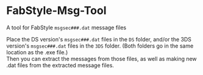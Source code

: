 # FabStyle-Msg-Tool
A tool for FabStyle `msgsec###.dat` message files

Place the DS version's `msgsec###.dat` files in the `DS` folder, and/or the 3DS version's `msgsec###.dat` files in the `3DS` folder. (Both folders go in the same location as the .exe file.)    
Then you can extract the messages from those files, as well as making new .dat files from the extracted message files.
